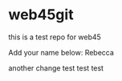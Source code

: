 # web45git
this is a test repo for web45


Add your name below: 
Rebecca

another change test test test
